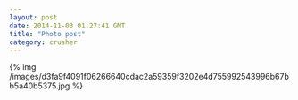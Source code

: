 ```yaml
---
layout: post
date: 2014-11-03 01:27:41 GMT
title: "Photo post"
category: crusher
---
```

{% img /images/d3fa9f4091f06266640cdac2a59359f3202e4d755992543996b67bb5a40b5375.jpg %}
